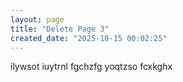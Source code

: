 ```yaml
---
layout: page
title: "Delete Page 3"
created_date: "2025-10-15 00:02:25"
---
```


ilywsot iuytrnl fgchzfg yoqtzso fcxkghx 

